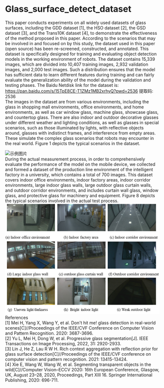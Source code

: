 # Glass_surface_detect_dataset

This paper conducts experiments on all widely used datasets of glass surfaces, including the GDD dataset [1], the HSO dataset [2], the GSD dataset [3], and the Trans10K dataset [4], to demonstrate the effectiveness of the method proposed in this paper. According to the scenarios that may be involved in and focused on by this study, the dataset used in this paper (open source) has been re-screened, constructed, and annotated. This dataset is specifically designed for training and evaluating object detection models in the working environment of robots. The dataset contains 15,339 images, which are divided into 10,407 training images, 2,932 validation images, and 2,000 test images. Such a distribution ensures that the model has sufficient data to learn different features during training and can fairly evaluate the generalization ability of the model during the validation and testing phases. The Baidu Netdisk link for the dataset is: https://pan.baidu.com/s/15TpE8CE-T1ZMz1MB2xrhyQ?pwd=2536 提取码: 2536
<br>The images in the dataset are from various environments, including the glass in shopping mall environments, office environments, and home environments, as well as car window glass, machine glass, showcase glass, and countertop glass. There are also indoor and outdoor decorative glasses under different weather and lighting conditions, as well as glasses in special scenarios, such as those illuminated by lights, with reflective objects around, glasses with indistinct frames, and interference from empty areas. These simulate the complex glass scenarios that robots may encounter in the real world. Figure 1 depicts the typical scenarios in the dataset.

![示例图片](https://github.com/chaoyanSEU/Glass_surface_detect_dataset/blob/main/%E5%9B%BE%E7%89%872.png)
<br> During the actual measurement process, in order to comprehensively evaluate the performance of the model on the mobile device, we collected and formed a dataset of the production line environment of the intelligent factory in a university, which contains a total of 700 images. This dataset covers indoor office environments, indoor factory areas, indoor corridor environments, large indoor glass walls, large outdoor glass curtain walls, and outdoor corridor environments, and includes curtain wall glass, window glass, and protective glass for machinery and equipment. Figure 8 depicts the typical scenarios involved in the actual test process.
![示例图片](https://github.com/chaoyanSEU/Glass_surface_detect_dataset/blob/main/%E5%9B%BE%E7%89%878.png)
<br>References
<br>[1] Mei H, Yang X, Wang Y, et al. Don't hit me! glass detection in real-world scenes[C]//Proceedings of the IEEE/CVF Conference on Computer Vision and Pattern Recognition. 2020: 3687-3696.
<br>[2] Yu L, Mei H, Dong W, et al. Progressive glass segmentation[J]. IEEE Transactions on Image Processing, 2022, 31: 2920-2933.
<br>[3] Lin J, He Z, Lau R W H. Rich context aggregation with reflection prior for glass surface detection[C]//Proceedings of the IEEE/CVF conference on computer vision and pattern recognition. 2021: 13415-13424.
<br>[4] Xie E, Wang W, Wang W, et al. Segmenting transparent objects in the wild[C]//Computer Vision–ECCV 2020: 16th European Conference, Glasgow, UK, August 23–28, 2020, Proceedings, Part XIII 16. Springer International Publishing, 2020: 696-711.

